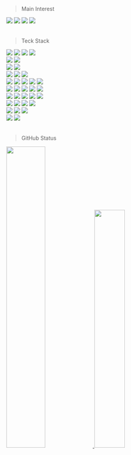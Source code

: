 > Main Interest  
<div align=left> 
  <img src="https://img.shields.io/badge/-Software%20Development-0A2647?style=for-the-badge">
  <img src="https://img.shields.io/badge/-Data%20Enginnering-0A2647?style=for-the-badge">
  <img src="https://img.shields.io/badge/-Cloud%20Computing-0A2647?style=for-the-badge">
  <img src="https://img.shields.io/badge/-IoT-0A2647?style=for-the-badge">
  <br/>
</div>  
  ㅤ

> Teck Stack
<div align=left> 
  <img src="https://img.shields.io/badge/python-3776AB?style=for-the-badge&logo=python&logoColor=white"> 
  <img src="https://img.shields.io/badge/JAVA-007396?style=for-the-badge&logo=java&logoColor=white">
  <img src="https://img.shields.io/badge/c-A8B9CC?style=for-the-badge">
  <img src="https://img.shields.io/badge/sql-4479A1?style=for-the-badge"> 
  <br>

  <img src="https://img.shields.io/badge/mysql-4479A1?style=for-the-badge&logo=mysql&logoColor=white"> 
  <img src="https://img.shields.io/badge/DataGrip-000000?style=for-the-badge&logo=DataGrip&logoColor=white">
  <br>
  
  <img src="https://img.shields.io/badge/Amazon Web Services-232F3E?style=for-the-badge&logo=amazonaws&logoColor=white"> 
  <img src="https://img.shields.io/badge/Naver Cloud-03C75A?style=for-the-badge&logo=Naver&logoColor=white">
  <br>
  
  <img src="https://img.shields.io/badge/node.js-339933?style=for-the-badge&logo=Node.js&logoColor=white">
  <img src="https://img.shields.io/badge/flask-000000?style=for-the-badge&logo=flask&logoColor=white">
  <img src="https://img.shields.io/badge/nginx-009639?style=for-the-badge&logo=nginx&logoColor=white">
  <br>
  
  <img src="https://img.shields.io/badge/opencv-5C3EE8?style=for-the-badge&logo=opencv&logoColor=white">
  <img src="https://img.shields.io/badge/pandas-150458?style=for-the-badge&logo=pandas&logoColor=white">
  <img src="https://img.shields.io/badge/TensorFlow-FF6F00?style=for-the-badge&logo=TensorFlow&logoColor=white">
  <img src="https://img.shields.io/badge/keras-D00000?style=for-the-badge&logo=keras&logoColor=white">
  <img src="https://img.shields.io/badge/PyTorch-EE4C2C?style=for-the-badge&logo=PyTorch&logoColor=white">
  <br>
  
  <img src="https://img.shields.io/badge/javascript-F7DF1E?style=for-the-badge&logo=javascript&logoColor=black"> 
  <img src="https://img.shields.io/badge/html-E34F26?style=for-the-badge&logo=html5&logoColor=white"> 
  <img src="https://img.shields.io/badge/css-1572B6?style=for-the-badge&logo=css3&logoColor=white"> 
  <img src="https://img.shields.io/badge/React-61DAFB?style=for-the-badge&logo=React&logoColor=black">
  <img src="https://img.shields.io/badge/bootstrap-7952B3?style=for-the-badge&logo=bootstrap&logoColor=white">
  <br>
  
  <img src="https://img.shields.io/badge/Matlab-black?style=for-the-badge"> 
  <img src="https://img.shields.io/badge/Arduino-00979D?style=for-the-badge&logo=Arduino&logoColor=white">
  <img src="https://img.shields.io/badge/Virtual Box-183A61?style=for-the-badge&logo=VirtualBox&logoColor=white">
  <img src="https://img.shields.io/badge/LogicWorks-black?style=for-the-badge"> 
  <img src="https://img.shields.io/badge/keil-4479A1?style=for-the-badge"> 
  <br>
  
  <img src="https://img.shields.io/badge/github-181717?style=for-the-badge&logo=github&logoColor=white">
  <img src="https://img.shields.io/badge/gitlab-FC6D26?style=for-the-badge&logo=gitlab&logoColor=white">
  <img src="https://img.shields.io/badge/Slack-4A154B?style=for-the-badge&logo=Slack&logoColor=white">
  <img src="https://img.shields.io/badge/notion-000000?style=for-the-badge&logo=notion&logoColor=white">
  <br>
  
  <img src="https://img.shields.io/badge/GitHub Actions-2088FF?style=for-the-badge&logo=GitHub Actions&logoColor=white">
  <img src="https://img.shields.io/badge/Jenkins-D24939?style=for-the-badge&logo=Jenkins&logoColor=white">
  <img src="https://img.shields.io/badge/Docker-2496ED?style=for-the-badge&logo=Docker&logoColor=white">
  <br>
  
  <img src="https://img.shields.io/badge/windows-0078D6?style=for-the-badge&logo=windows&logoColor=white">
  <img src="https://img.shields.io/badge/linux-FCC624?style=for-the-badge&logo=linux&logoColor=black"> 
  
  <br>  
ㅤ  
<!--   [![Solved.ac Profile](http://mazassumnida.wtf/api/generate_badge?boj=nadia)](https://solved.ac/nadia)-->
</div>

> GitHub Status
<div>
  <a href="s">
    <img src="https://github-readme-stats.vercel.app/api?username=sdiaeyu6n&theme=white&show_icons=true" width="45%" />
  </a>
  <a href="s">
    <img src="https://github-readme-stats.vercel.app/api/top-langs/?username=sdiaeyu6n&exclude_repo=sdiaeyu6n.github.io&layout=compact&theme=white" width="40%"/>
  </a>  
</div>  
